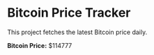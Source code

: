 # Bitcoin Price Tracker

This project fetches the latest Bitcoin price daily.

**Bitcoin Price:** $114777
